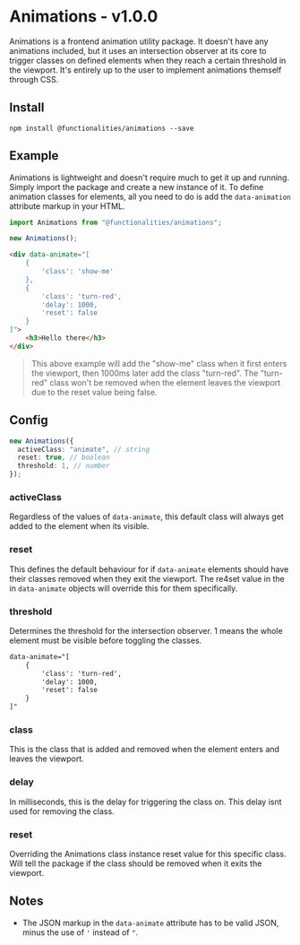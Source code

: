 # Animations - v1.0.0

Animations is a frontend animation utility package. It doesn't have any animations included, but it uses an intersection observer at its core to trigger classes on defined elements when they reach a certain threshold in the viewport. It's entirely up to the user to implement animations themself through CSS.

## Install

```
npm install @functionalities/animations --save
```

## Example

Animations is lightweight and doesn't require much to get it up and running. Simply import the package and create a new instance of it. To define animation classes for elements, all you need to do is add the ``data-animation`` attribute markup in your HTML.

```typescript
import Animations from "@functionalities/animations";

new Animations();
```

```html
<div data-animate="[
    {
        'class': 'show-me'
    },
    {
        'class': 'turn-red',
        'delay': 1000,
        'reset': false
    }
]">
    <h3>Hello there</h3>
</div>
```

> This above example will add the "show-me" class when it first enters the viewport, then 1000ms later add the class "turn-red". The "turn-red" class won't be removed when the element leaves the viewport due to the reset value being false.


## Config

```typescript
new Animations({
  activeClass: "animate", // string
  reset: true, // boolean
  threshold: 1, // number
});
```

### activeClass

Regardless of the values of ``data-animate``, this default class will always get added to the element when its visible.

### reset

This defines the default behaviour for if ``data-animate`` elements should have their classes removed when they exit the viewport. The re4set value in the in ``data-animate`` objects will override this for them specifically. 

### threshold

Determines the threshold for the intersection observer. 1 means the whole element must be visible before toggling the classes.

```html
data-animate="[
    {
        'class': 'turn-red',
        'delay': 1000,
        'reset': false
    }
]"
```

### class

This is the class that is added and removed when the element enters and leaves the viewport.

### delay

In milliseconds, this is the delay for triggering the class on. This delay isnt used for removing the class.

### reset

Overriding the Animations class instance reset value for this specific class. Will tell the package if the class should be removed when it exits the viewport.

## Notes

- The JSON markup in the ``data-animate`` attribute has to be valid JSON, minus the use of ``'`` instead of ``"``.